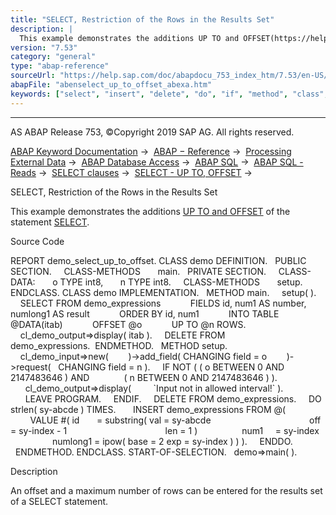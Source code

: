 ```yaml
---
title: "SELECT, Restriction of the Rows in the Results Set"
description: |
  This example demonstrates the additions UP TO and OFFSET(https://help.sap.com/doc/abapdocu_753_index_htm/7.53/en-US/abapselect_up_to_offset.htm) of the statement SELECT(https://help.sap.com/doc/abapdocu_753_index_htm/7.53/en-US/abapselect.htm). Source Code REPORT demo_select_up_to_offset. CL
version: "7.53"
category: "general"
type: "abap-reference"
sourceUrl: "https://help.sap.com/doc/abapdocu_753_index_htm/7.53/en-US/abenselect_up_to_offset_abexa.htm"
abapFile: "abenselect_up_to_offset_abexa.htm"
keywords: ["select", "insert", "delete", "do", "if", "method", "class", "data", "abenselect", "offset", "abexa"]
---
```


* * *

AS ABAP Release 753, ©Copyright 2019 SAP AG. All rights reserved.

[ABAP Keyword Documentation](https://help.sap.com/doc/abapdocu_753_index_htm/7.53/en-US/abenabap.htm) →  [ABAP − Reference](https://help.sap.com/doc/abapdocu_753_index_htm/7.53/en-US/abenabap_reference.htm) →  [Processing External Data](https://help.sap.com/doc/abapdocu_753_index_htm/7.53/en-US/abenabap_language_external_data.htm) →  [ABAP Database Access](https://help.sap.com/doc/abapdocu_753_index_htm/7.53/en-US/abenabap_sql.htm) →  [ABAP SQL](https://help.sap.com/doc/abapdocu_753_index_htm/7.53/en-US/abenopensql.htm) →  [ABAP SQL - Reads](https://help.sap.com/doc/abapdocu_753_index_htm/7.53/en-US/abenopen_sql_reading.htm) →  [SELECT clauses](https://help.sap.com/doc/abapdocu_753_index_htm/7.53/en-US/abenselect_clauses.htm) →  [SELECT - UP TO, OFFSET](https://help.sap.com/doc/abapdocu_753_index_htm/7.53/en-US/abapselect_up_to_offset.htm) → 

SELECT, Restriction of the Rows in the Results Set

This example demonstrates the additions [UP TO and OFFSET](https://help.sap.com/doc/abapdocu_753_index_htm/7.53/en-US/abapselect_up_to_offset.htm) of the statement [SELECT](https://help.sap.com/doc/abapdocu_753_index_htm/7.53/en-US/abapselect.htm).

Source Code

REPORT demo\_select\_up\_to\_offset.
CLASS demo DEFINITION.
  PUBLIC SECTION.
    CLASS-METHODS
      main.
  PRIVATE SECTION.
    CLASS-DATA:
      o TYPE int8,
      n TYPE int8.
    CLASS-METHODS
      setup.
ENDCLASS.
CLASS demo IMPLEMENTATION.
  METHOD main.
    setup( ).
    SELECT FROM demo\_expressions
           FIELDS id, num1 AS number, numlong1 AS result
           ORDER BY id, num1
           INTO TABLE @DATA(itab)
           OFFSET @o
           UP TO @n ROWS.
    cl\_demo\_output=>display( itab ).
    DELETE FROM demo\_expressions.  ENDMETHOD.
  METHOD setup.
    cl\_demo\_input=>new(
       )->add\_field( CHANGING field = o
       )->request(   CHANGING field = n ).
    IF NOT ( ( o BETWEEN 0 AND 2147483646 ) AND
             ( n BETWEEN 0 AND 2147483646 ) ).
      cl\_demo\_output=>display(
        \`Input not in allowed interval!\` ).
      LEAVE PROGRAM.
    ENDIF.
    DELETE FROM demo\_expressions.
    DO strlen( sy-abcde ) TIMES.
      INSERT demo\_expressions FROM @(
        VALUE #( id       = substring( val = sy-abcde
                                       off = sy-index - 1
                                       len = 1 )
                 num1     = sy-index
                 numlong1 = ipow( base = 2 exp = sy-index ) ) ).
    ENDDO.
  ENDMETHOD.
ENDCLASS.
START-OF-SELECTION.
  demo=>main( ).

Description

An offset and a maximum number of rows can be entered for the results set of a SELECT statement.